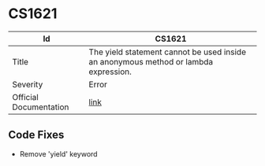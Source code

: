 # CS1621

| Id                     | CS1621                                                                               |
| ---------------------- | ------------------------------------------------------------------------------------ |
| Title                  | The yield statement cannot be used inside an anonymous method or lambda expression\. |
| Severity               | Error                                                                                |
| Official Documentation | [link](http://docs.microsoft.com/en-us/dotnet/csharp/misc/cs1621)                    |

## Code Fixes

* Remove 'yield' keyword


